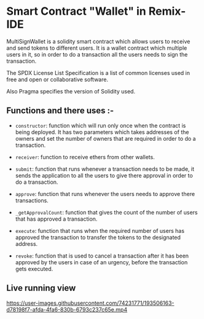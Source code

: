 # Smart Contract "Wallet" in Remix-IDE

MultiSignWallet is a solidity smart contract which allows users to receive and send tokens to different users. It is a wallet contract which multiple users in it, so in order to do a transaction all the users needs to sign the transaction.

The SPDX License List Specification is a list of common licenses used in free and open or collaborative software.

Also Pragma specifies the version of Solidity used.

## Functions and there uses :-

- <code>constructor</code>: function which will run only once when the contract is being deployed. It has two parameters which takes addresses of the owners and set the number of owners that are required in order to do a transaction.

- <code>receiver</code>: function to receive ethers from other wallets.

- <code>submit</code>: function that runs whenever a transaction needs to be made, it sends the application to all the users to give there approval in order to do a transaction.

- <code>approve</code>: function that runs whenever the users needs to approve there transactions.

- <code>_getApprovalCount</code>: function that gives the count of the number of users that has approved a transaction.

- <code>execute</code>: function that runs when the required number of users has approved the transaction to transfer the tokens to the designated address.

- <code>revoke</code>: function that is used to cancel a transaction after it has been approved by the users in case of an urgency, before the transaction gets executed.


## Live running view



https://user-images.githubusercontent.com/74231771/193506163-d78198f7-afda-4fa6-830b-6793c237c65e.mp4

